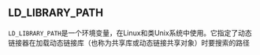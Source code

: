 ## LD_LIBRARY_PATH
`LD_LIBRARY_PATH`是一个环境变量，在Linux和类Unix系统中使用。它指定了动态链接器在加载动态链接库（也称为共享库或动态链接共享对象）时要搜索的路径